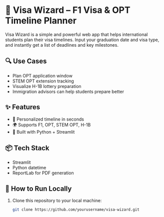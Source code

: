 # 🧳 Visa Wizard – F1 Visa & OPT Timeline Planner

Visa Wizard is a simple and powerful web app that helps international students plan their visa timelines. Input your graduation date and visa type, and instantly get a list of deadlines and key milestones.

## 🔍 Use Cases
- Plan OPT application window
- STEM OPT extension tracking
- Visualize H-1B lottery preparation
- Immigration advisors can help students prepare better

## ✨ Features
- 📅 Personalized timeline in seconds
- 🌍 Supports F1, OPT, STEM OPT, H-1B
- 🧠 Built with Python + Streamlit

## 📦 Tech Stack
- Streamlit
- Python datetime
- ReportLab for PDF generation

## 🚀 How to Run Locally
1. Clone this repository to your local machine:
   ```bash
   git clone https://github.com/yourusername/visa-wizard.git
